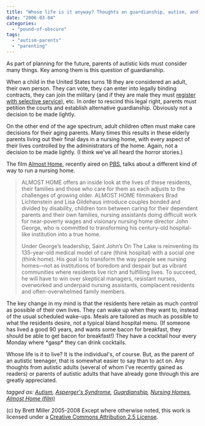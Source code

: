 ```yaml
---
title: "Whose life is it anyway? Thoughts on guardianship, autism, and growing old"
date: "2006-03-04"
categories: 
  - "pound-of-obscure"
tags: 
  - "autism-parents"
  - "parenting"
---
```


As part of planning for the future, parents of autistic kids must consider many things. Key among them is this question of guardianship.  
  
When a child in the United States turns 18 they are considered an adult, their own person. They can vote, they can enter into legally binding contracts, they can join the military (and if they are male they must [register with selective service](http://www.sss.gov/)), etc. In order to rescind this legal right, parents must petition the courts and establish alternative guardianship. Obviously not a decision to be made lightly.  
  
On the other end of the age spectrum, adult children often must make care decisions for their aging parents. Many times this results in these elderly parents living out their final days in a nursing home, with every aspect of their lives controlled by the administrators of the home. Again, not a decision to be made lightly. (I think we've all heard the horror stories.)  
  
The film [Almost Home](http://www.pbs.org/independentlens/almosthome/), recently aired on [PBS](http://www.pbs.org/), talks about a different kind of way to run a nursing home.  

> ALMOST HOME offers an inside look at the lives of these residents, their families and those who care for them as each adjusts to the challenges of growing older. ALMOST HOME filmmakers Brad Lichtenstein and Lisa Gildehaus introduce couples bonded and divided by disability, children torn between caring for their dependent parents and their own families, nursing assistants doing difficult work for near-poverty wages and visionary nursing home director John George, who is committed to transforming his century-old hospital-like institution into a true home.  
>   
> Under George’s leadership, Saint John’s On The Lake is reinventing its 135-year-old medical model of care (think hospital) with a social one (think home). His goal is to transform the way people see nursing homes—not as institutions of boredom and despair but as vibrant communities where residents live rich and fulfilling lives. To succeed, he will have to win over skeptical managers, resistant nurses, overworked and underpaid nursing assistants, complacent residents and often-overwhelmed family members.

The key change in my mind is that the residents here retain as much control as possible of their own lives. They can wake up when they want to, instead of the usual scheduled wake-ups. Meals are tailored as much as possible to what the residents desire, not a typical bland hospital menu. (If someone has lived a good 90 years, and wants some bacon for breakfast, they should be able to get bacon for breakfast!) They have a cocktail hour every Monday where \*gasp\* they can drink cocktails.  
  
Whose life is it to live? It is the individual's, of course. But, as the parent of an autistic teenager, that is somewhat easier to say than to act on. Any thoughts from autistic adults (several of whom I've recently gained as readers) or parents of autistic adults that have already gone through this are greatly appreciated.  
  
_tagged as: [Autism](http://technorati.com/tag/autism), [Asperger's Syndrome](http://technorati.com/tag/aspergers), [Guardianship](http://technorati.com/tag/guardianship), [Nursing Homes](http://technorati.com/tag/nursing+homes), [Almost Home (film)](http://technorati.com/tag/almost+home)_

(c) by Brett Miller 2005-2008 Except where otherwise noted, this work is licensed under a [Creative Commons Attribution 2.5 License](http://creativecommons.org/licenses/by/2.5/).
